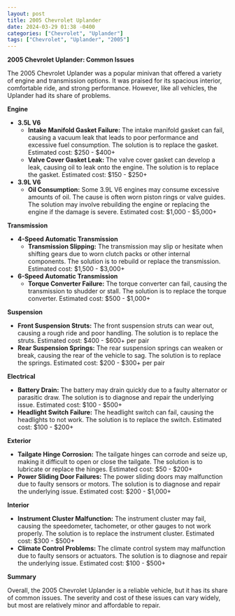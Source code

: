 ```yaml
---
layout: post
title: 2005 Chevrolet Uplander
date: 2024-03-29 01:38 -0400
categories: ["Chevrolet", "Uplander"]
tags: ["Chevrolet", "Uplander", "2005"]
---
```

**2005 Chevrolet Uplander: Common Issues**

The 2005 Chevrolet Uplander was a popular minivan that offered a variety of engine and transmission options. It was praised for its spacious interior, comfortable ride, and strong performance. However, like all vehicles, the Uplander had its share of problems.

**Engine**

* **3.5L V6**
    * **Intake Manifold Gasket Failure:** The intake manifold gasket can fail, causing a vacuum leak that leads to poor performance and excessive fuel consumption. The solution is to replace the gasket. Estimated cost: $250 - $400+
    * **Valve Cover Gasket Leak:** The valve cover gasket can develop a leak, causing oil to leak onto the engine. The solution is to replace the gasket. Estimated cost: $150 - $250+
* **3.9L V6**
    * **Oil Consumption:** Some 3.9L V6 engines may consume excessive amounts of oil. The cause is often worn piston rings or valve guides. The solution may involve rebuilding the engine or replacing the engine if the damage is severe. Estimated cost: $1,000 - $5,000+

**Transmission**

* **4-Speed Automatic Transmission**
    * **Transmission Slipping:** The transmission may slip or hesitate when shifting gears due to worn clutch packs or other internal components. The solution is to rebuild or replace the transmission. Estimated cost: $1,500 - $3,000+
* **6-Speed Automatic Transmission**
    * **Torque Converter Failure:** The torque converter can fail, causing the transmission to shudder or stall. The solution is to replace the torque converter. Estimated cost: $500 - $1,000+

**Suspension**

* **Front Suspension Struts:** The front suspension struts can wear out, causing a rough ride and poor handling. The solution is to replace the struts. Estimated cost: $400 - $600+ per pair
* **Rear Suspension Springs:** The rear suspension springs can weaken or break, causing the rear of the vehicle to sag. The solution is to replace the springs. Estimated cost: $200 - $300+ per pair

**Electrical**

* **Battery Drain:** The battery may drain quickly due to a faulty alternator or parasitic draw. The solution is to diagnose and repair the underlying issue. Estimated cost: $100 - $500+
* **Headlight Switch Failure:** The headlight switch can fail, causing the headlights to not work. The solution is to replace the switch. Estimated cost: $100 - $200+

**Exterior**

* **Tailgate Hinge Corrosion:** The tailgate hinges can corrode and seize up, making it difficult to open or close the tailgate. The solution is to lubricate or replace the hinges. Estimated cost: $50 - $200+
* **Power Sliding Door Failures:** The power sliding doors may malfunction due to faulty sensors or motors. The solution is to diagnose and repair the underlying issue. Estimated cost: $200 - $1,000+

**Interior**

* **Instrument Cluster Malfunction:** The instrument cluster may fail, causing the speedometer, tachometer, or other gauges to not work properly. The solution is to replace the instrument cluster. Estimated cost: $300 - $500+
* **Climate Control Problems:** The climate control system may malfunction due to faulty sensors or actuators. The solution is to diagnose and repair the underlying issue. Estimated cost: $100 - $500+

**Summary**

Overall, the 2005 Chevrolet Uplander is a reliable vehicle, but it has its share of common issues. The severity and cost of these issues can vary widely, but most are relatively minor and affordable to repair.
